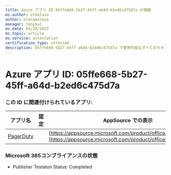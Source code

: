 ```yaml
---
title: Azure アプリ ID 05ffe668-5b27-45ff-a64d-b2ed6c475d7a の情報
ms.author: elmalova
author: elenamalova
manager: tonybal
ms.date: 03/29/2022
ms.topic: article
ms.service: attestation
certification_type: attested
description: 05ffe668-5b27-45ff-a64d-b2ed6c475d7a で使用可能なすべてのセキュリティおよびコンプライアンス情報。
---
```

# <a name="azure-app-id-05ffe668-5b27-45ff-a64d-b2ed6c475d7a"></a>Azure アプリ ID: 05ffe668-5b27-45ff-a64d-b2ed6c475d7a


### <a name="apps-associated-with-this-id"></a>この ID に関連付けられているアプリ:
| **アプリ名** | **認定** | **AppSource での表示** |
|--------------|---------------|-----------------------|
| [PagerDuty](../forward/WA200001637.md) |  | [https://appsource.microsoft.com/product/office/WA200001637](https://appsource.microsoft.com/product/office/WA200001637) |

### <a name="microsoft-365-app-compliance-status"></a>Microsoft 365コンプライアンスの状態
- Publisher Testaton Status: Completed
